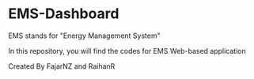 # EMS-Dashboard
EMS stands for "Energy Management System"

In this repository, you will find the codes for EMS Web-based application

Created By FajarNZ and RaihanR